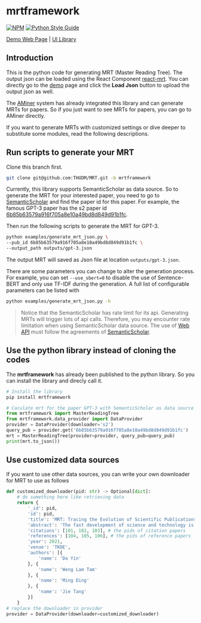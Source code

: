 # mrtframework

[![NPM](https://img.shields.io/pypi/v/mrtframework.svg)](https://pypi.org/project/mrtframework/) [![Python Style Guide](https://img.shields.io/badge/code_style-standard-brightgreen.svg)](https://www.python.org/dev/peps/pep-0008/)

[Demo Web Page](https://somefive.github.io/react-mrt) | [UI Library](https://github.com/Somefive/mrtframework/tree/react-mrt)

## Introduction

This is the python code for generating MRT (Master Reading Tree). The output json can be loaded using the React Component [react-mrt](https://www.npmjs.com/package/react-mrt). You can directly go to the [demo](https://somefive.github.io/react-mrt) page and click the **Load Json** button to upload the output json as well.

The [AMiner](https://www.aminer.cn) system has already integrated this library and can generate MRTs for papers. So if you just want to see MRTs for papers, you can go to AMiner directly.

If you want to generate MRTs with customized settings or dive deeper to substitute some modules, read the following descriptions.

## Run scripts to generate your MRT

Clone this branch first.
```bash
git clone git@github.com:THUDM/MRT.git -b mrtframework
```

Currently, this library supports SemanticScholar as data source. So to generate the MRT for your interested paper, you need to go to [SemanticScholar](https://www.semanticscholar.org) and find the paper id for this paper. For example, the famous GPT-3 paper has the s2 paper id [6b85b63579a916f705a8e10a49bd8d849d91b1fc](https://www.semanticscholar.org/paper/Language-Models-are-Few-Shot-Learners-Brown-Mann/6b85b63579a916f705a8e10a49bd8d849d91b1fc).

Then run the following scripts to generate the MRT for GPT-3.
```bash
python examples/generate_mrt_json.py \
--pub_id 6b85b63579a916f705a8e10a49bd8d849d91b1fc \
--output_path outputs/gpt-3.json
```
The output MRT will saved as Json file at location `outputs/gpt-3.json`.

There are some parameters you can change to alter the generation process. For example, you can set `--use_sbert=0` to disable the use of Sentence-BERT and only use TF-IDF during the generation. A full list of configurable parameters can be listed with
```bash
python examples/generate_mrt_json.py -h
```

> Notice that the SemanticScholar has rate limit for its api. Generating MRTs will trigger lots of api calls. Therefore, you may encounter rate limitation when using SemanticScholar data source. The use of [Web API](https://api.semanticscholar.org/) must follow the agreements of [SemanticScholar](https://www.semanticscholar.org/?utm_source=api).

## Use the python library instead of cloning the codes

The **mrtframework** has already been published to the python library. So you can install the library and direcly call it.
```bash
# Install the library
pip install mrtframework
```

```python
# Caculate mrt for the paper GPT-3 with SemanticScholar as data source
from mrtframework import MasterReadingTree
from mrtframework.data_provider import DataProvider
provider = DataProvider(downloader='s2')
query_pub = provider.get('6b85b63579a916f705a8e10a49bd8d849d91b1fc')
mrt = MasterReadingTree(provider=provider, query_pub=query_pub)
print(mrt.to_json())
```

## Use customized data sources

If you want to use other data sources, you can write your own downloader for MRT to use as follows
```python
def customized_downloader(pid: str) -> Optional[dict]:
    # do something here like retrieving data
    return {
        '_id': pid,
        'id': pid,
        'title': 'MRT: Tracing the Evolution of Scientific Publications',
        'abstract': 'The fast development of science and technology is accompanied by the booming of cutting edge research. Researchers need to digest more and more recently published publications in order to keep themselves up to date. This becomes tough in particular with the prevalence of preprint publishing such as arXiv, where inspiring works could come out without being peer-reviewed. Is that possible to design an automatic system to help researchers quickly gain a glimpse of a piece of work or gain useful background knowledge for deeply understanding it? To this end, we proposed a practical framework called Master Reading Tree (MRT) to trace the evolution of scientific publications. In this framework, we can build annotated evolution roadmaps for publications and identify important previous works or evolution tracks by generating expressive embeddings and clustering them into various groups. With comprehensive evaluations, our proposed framework demonstrates its superior capability in capturing underlying relations behind publications over several baseline algorithms. Finally, we integrated the proposed MRT framework on AMiner, an online academic platform, where users can generate roadmaps using MRT for free and their interactions are further used to refine the model.',
        'citations': [101, 102, 103], # the pids of citation papers
        'references': [104, 105, 106], # the pids of reference papers
        'year': 2021,
        'venue': 'TKDE',
        'authors': [{
            'name': 'Da Yin'
        }, {
            'name': 'Weng Lam Tam'
        }, {
            'name': 'Ming Ding'
        }, {
            'name': 'Jie Tang'
        }]
    }
# replace the downloader in provider
provider = DataProvider(downloader=customized_downloader)
```

